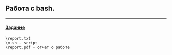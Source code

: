 ## Работа c bash.
-----
####  [Задание](https://github.com/ArtDu/mai_study_first_course/blob/master/labs/lab_21/task.png)

    \report.txt
    \m.sh - script
    \report.pdf - отчет о работе 
